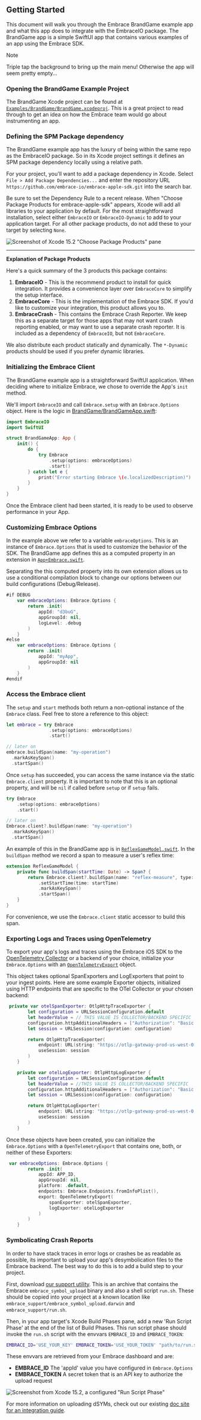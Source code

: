 
## Getting Started

This document will walk you through the Embrace BrandGame example app and what this app does to integrate
with the EmbraceIO package. The BrandGame app is a simple SwiftUI app that contains various examples
of an app using the Embrace SDK.

> [!NOTE]
> Triple tap the background to bring up the main menu!
> Otherwise the app will seem pretty empty...


### Opening the BrandGame Example Project

The BrandGame Xcode project can be found at
[`Examples/BrandGame/BrandGame.xcodeproj`](./Examples/BrandGame/BrandGame.xcodeproj/). This is a great project to read through to get an idea on how the Embrace team would go about instrumenting
 an app.

### Defining the SPM Package dependency

The BrandGame example app has the luxury of being within the same repo as the EmbraceIO package. So in its
Xcode project settings it defines an SPM package dependency locally using a relative path.

For your project, you'll want to add a package dependency in Xcode. Select `File > Add Package Dependencies...`
and enter the repository URL `https://github.com/embrace-io/embrace-apple-sdk.git` into the search bar.

Be sure to set the Dependency Rule to a recent release. When "Choose Package Products for embrace-apple-sdk" appears,
Xcode will add all libraries to your application by default. For the most straightforward installation, select either
`EmbraceIO` or `EmbraceIO-Dynamic` to add to your application target. For all other package products, do not add these
to your target by selecting `None`.

![Screenshot of Xcode 15.2 "Choose Package Products" pane](Documentation/assets/GettingStarted/package-products.png)

---

**Explanation of Package Products**

Here's a quick summary of the 3 products this package contains:

1. **EmbraceIO** - This is the recommend product to install for quick
 integration. It provides a convenience layer over `EmbraceCore` to
 simplify the setup interface.
2. **EmbraceCore** - This is the implementation of the Embrace SDK.
If you'd like to customize your integration, this product allows you to.
3. **EmbraceCrash** - This contains the Embrace Crash Reporter. We keep this
as a separate target for those apps that may not want crash reporting enabled,
or may want to use a separate crash reporter. It is included as a dependency of
`EmbraceIO`, but not `EmbraceCore`.

We also distribute each product statically and dynamically. The `*-Dynamic` products should
be used if you prefer dynamic libraries.

### Initializing the Embrace Client

The BrandGame example app is a straightforward SwiftUI application. When deciding where to
initialize Embrace, we chose to override the App's `init` method.

We'll import `EmbraceIO` and call `Embrace.setup` with an `Embrace.Options` object.
Here is the logic in
[BrandGame/BrandGameApp.swift](./Examples/BrandGame/BrandGame/BrandGameApp.swift):

```swift
import EmbraceIO
import SwiftUI

struct BrandGameApp: App {
    init() {
        do {
            try Embrace
                .setup(options: embraceOptions)
                .start()
        } catch let e {
            print("Error starting Embrace \(e.localizedDescription)")
        }
    }
}
```

Once the Embrace client had been started, it is ready to be used to observe performance in your App.

### Customizing Embrace Options

In the example above we refer to a variable `embraceOptions`. This is an instance of `Embrace.Options` that
is used to customize the behavior of the SDK. The BrandGame app defines this as a computed property in an extension
in [`App+Embrace.swift`](./Examples/BrandGame/BrandGame/Embrace/App+Embrace.swift).

Separating the this computed property into its own extension allows us to use a conditional compilation block to
change our options between our build configurations (Debug/Release).

```swift
#if DEBUG
    var embraceOptions: Embrace.Options {
        return .init(
            appId: "d3buG",
            appGroupId: nil,
            logLevel: .debug
        )
    }
#else
    var embraceOptions: Embrace.Options {
        return .init(
            appId: "myApp",
            appGroupId: nil
        )
    }
#endif
```

### Access the Embrace client

The `setup` and `start` methods both return a non-optional instance of the `Embrace` class.
Feel free to store a reference to this object:
```swift
let embrace = try Embrace
                .setup(options: embraceOptions)
                .start()

// later on
embrace.buildSpan(name: "my-operation")
  .markAsKeySpan()
  .startSpan()
```

Once `setup` has succeeded, you can access the same instance via the static `Embrace.client`
property. It is important to note that this is an optional property, and will be `nil` if called
before `setup` or if `setup` fails.

```swift
try Embrace
    .setup(options: embraceOptions)
    .start()

// later on
Embrace.client?.buildSpan(name: "my-operation")
  .markAsKeySpan()
  .startSpan()
```

An example of this in the BrandGame app is in
 [`ReflexGameModel.swift`](./Examples/BrandGame/BrandGame/View/Menu/Minigames/Reflex/ReflexGameModel.swift).
 In the `buildSpan` method we record a span to measure a user's reflex time:
```swift
extension ReflexGameModel {
    private func buildSpan(startTime: Date) -> Span? {
        return Embrace.client?.buildSpan(name: "reflex-measure", type: .ux)
            .setStartTime(time: startTime)
            .markAsKeySpan()
            .startSpan()
    }
}
```
For convenience, we use the `Embrace.client` static accessor to build this span.

### Exporting Logs and Traces using OpenTelemetry

To export your app's logs and traces using the Embrace iOS SDK to the [OpenTelemetry Collector](https://opentelemetry.io/docs/collector/) or a backend of your choice, initialize your `Embrace.Options` with an [`OpenTelemetryExport`](./Sources/EmbraceCore/Public/OpenTelemetryExport.swift) object.

This object takes optional SpanExporters and LogExporters that point to your ingest points. Here are some example Exporter objects, initialized using HTTP endpoints that are specific to the OTel Collector or your chosen backend:

```swift
 private var otelSpanExporter: OtlpHttpTraceExporter {
        let configuration = URLSessionConfiguration.default
        let headerValue = // THIS VALUE IS COLLECTOR/BACKEND SPECIFIC
        configuration.httpAdditionalHeaders = ["Authorization": "Basic \(headerValue)"]
        let session = URLSession(configuration: configuration)

        return OtlpHttpTraceExporter(
            endpoint: URL(string: "https://otlp-gateway-prod-us-west-0.grafana.net/otlp/v1/traces")!,
            useSession: session
        )
    }

    private var otelLogExporter: OtlpHttpLogExporter {
        let configuration = URLSessionConfiguration.default
        let headerValue = //THIS VALUE IS COLLECTOR/BACKEND SPECIFIC
        configuration.httpAdditionalHeaders = ["Authorization": "Basic \(headerValue)"]
        let session = URLSession(configuration: configuration)

        return OtlpHttpLogExporter(
            endpoint: URL(string: "https://otlp-gateway-prod-us-west-0.grafana.net/otlp/v1/logs")!,
            useSession: session
        )
    }
```

Once these objects have been created, you can initialize the `Embrace.Options` with a `OpenTelemetryExport` that contains one, both, or neither of these Exporters:

```swift
 var embraceOptions: Embrace.Options {
        return .init(
            appId: APP_ID,
            appGroupId: nil,
            platform: .default,
            endpoints: Embrace.Endpoints.fromInfoPlist(),
            export: OpenTelemetryExport(
                spanExporter: otelSpanExporter,
                logExporter: otelLogExporter
            )
        )
    }
```

### Symbolicating Crash Reports

In order to have stack traces in error logs or crashes be as readable as possible, its important to upload
 your app's desymbolication files to the Embrace backend. The best way to do this is to add a build step
 to your project.

First, download [our support utility](https://downloads.embrace.io/embrace_support.zip).
This is an archive that contains the Embrace `embrace_symbol_upload` binary and also a shell script `run.sh`.
These should be copied into your project at a known location like `embrace_support/embrace_symbol_upload.darwin`
and `embrace_support/run.sh`.

Then, in your app target's Xcode Build Phases pane, add a new 'Run Script Phase' at the end of the list
of Build Phases. This run script phase should invoke the `run.sh` script with the envvars `EMBRACE_ID`
and `EMBRACE_TOKEN`:

```sh
EMBRACE_ID='USE_YOUR_KEY' EMBRACE_TOKEN='USE_YOUR_TOKEN' "path/to/run.sh"
```

These envvars are retrieved from your Embrace dashboard and are:
- **EMBRACE_ID** The 'appId' value you have configured in `Embrace.Options`
- **EMBRACE_TOKEN** A secret token that is an API key to authorize the upload request

![Screenshot from Xcode 15.2, a configured "Run Script Phase"](Documentation/assets/GettingStarted/run-script-phase.png)

For more information on uploading dSYMs, check out our existing [doc site for an integration guide](https://embrace.io/docs/ios/integration/dsym-upload/?ios-type=spm).

